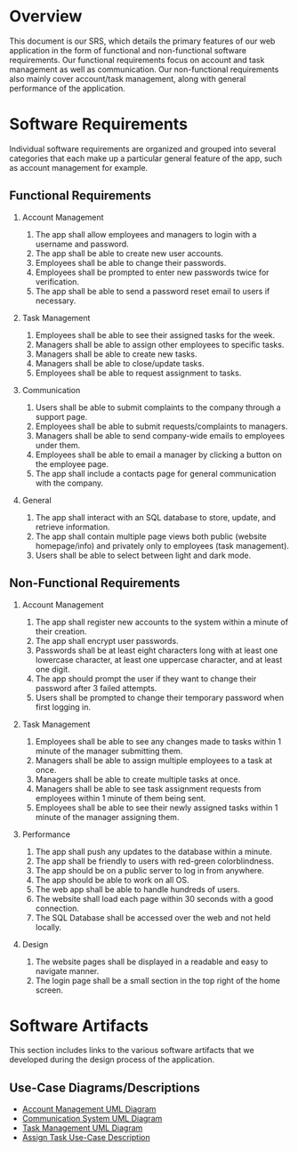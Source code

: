 # Overview

This document is our SRS, which details the primary features of our web application in the form of functional and non-functional software requirements. Our functional requirements focus on account and task management as well as communication. Our non-functional requirements also mainly cover account/task management, along with general performance of the application.

# Software Requirements

Individual software requirements are organized and grouped into several categories that each make up a particular general feature of the app, such as account management for example.

## Functional Requirements

1. Account Management
	1. The app shall allow employees and managers to login with a username and password.
	2. The app shall be able to create new user accounts.
	3. Employees shall be able to change their passwords.
	4. Employees shall be prompted to enter new passwords twice for verification.
	5. The app shall be able to send a password reset email to users if necessary.

2. Task Management
	1. Employees shall be able to see their assigned tasks for the week.
	2. Managers shall be able to assign other employees to specific tasks.
	3. Managers shall be able to create new tasks.
	4. Managers shall be able to close/update tasks.
	5. Employees shall be able to request assignment to tasks. 

3. Communication
	1. Users shall be able to submit complaints to the company through a support page.
	2. Employees shall be able to submit requests/complaints to managers.
	3. Managers shall be able to send company-wide emails to employees under them.
	4. Employees shall be able to email a manager by clicking a button on the employee page.
	5. The app shall include a contacts page for general communication with the company.

4. General
	1. The app shall interact with an SQL database to store, update, and retrieve information.
	2. The app shall contain multiple page views both public (website homepage/info) and privately only to employees (task management). 
	3. Users shall be able to select between light and dark mode. 

## Non-Functional Requirements

1. Account Management
	1. The app shall register new accounts to the system within a minute of their creation.
	2. The app shall encrypt user passwords.
	3. Passwords shall be at least eight characters long with at least one lowercase character, at least one uppercase character, and at least one digit.
	4. The app should prompt the user if they want to change their password after 3 failed attempts.
	5. Users shall be prompted to change their temporary password when first logging in.

2. Task Management
	1. Employees shall be able to see any changes made to tasks within 1 minute of the manager submitting them.
	2. Managers shall be able to assign multiple employees to a task at once.
	3. Managers shall be able to create multiple tasks at once.
	4. Managers shall be able to see task assignment requests from employees within 1 minute of them being sent.
	5. Employees shall be able to see their newly assigned tasks within 1 minute of the manager assigning them.

3. Performance
	1. The app shall push any updates to the database within a minute.
	2. The app shall be friendly to users with red-green colorblindness.
	3. The app should be on a public server to log in from anywhere.
	4. The app should be able to work on all OS.
	5. The web app shall be able to handle hundreds of users.
	6. The website shall load each page within 30 seconds with a good connection.
	7. The SQL Database shall be accessed over the web and not held locally.

4. Design
	1. The website pages shall be displayed in a readable and easy to navigate manner.
	2. The login page shall be a small section in the top right of the home screen.

# Software Artifacts

This section includes links to the various software artifacts that we developed during the design process of the application.

## Use-Case Diagrams/Descriptions

- [Account Management UML Diagram](https://github.com/Schafsnj/GVSU-CIS350-APPS/blob/f58af4c91d39a2bf532b801914b8e2b04155bed3/artifacts/use_case_diagrams/AccountManagementUML.drawio.pdf)
- [Communication System UML Diagram](https://github.com/Schafsnj/GVSU-CIS350-APPS/blob/f58af4c91d39a2bf532b801914b8e2b04155bed3/artifacts/use_case_diagrams/CommunicationSystemUML.drawio.pdf)
- [Task Management UML Diagram](https://github.com/Schafsnj/GVSU-CIS350-APPS/blob/f58af4c91d39a2bf532b801914b8e2b04155bed3/artifacts/use_case_diagrams/TaskManagementUML.pdf)
- [Assign Task Use-Case Description](https://github.com/Schafsnj/GVSU-CIS350-APPS/blob/f58af4c91d39a2bf532b801914b8e2b04155bed3/artifacts/use_case_diagrams/assign_task_description.md)
